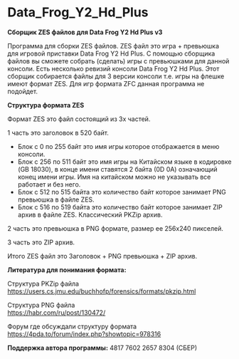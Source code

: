 # Data_Frog_Y2_Hd_Plus

**Сборщик ZES файлов для Data Frog Y2 Hd Plus v3**

Программа для сборки ZES файлов.
ZES файл это игра + превьюшка для игровой приставки Data Frog Y2 Hd Plus.
С помощью сборщика файлов вы сможете собрать (сделать) игры с превьюшками для данной консоли.
Есть несколько ревизий консоли Data Frog Y2 Hd Plus. 
Этот сборщик собирается файлы для 3 версии консоли т.е. игры на флешке имеют формат ZES. 
Для игр формата ZFC данная программа не подойдет.

**Структура формата ZES**

Формат ZES это файл состоящий из 3х частей.

1 часть это заголовок в 520 байт. <br>
- Блок с 0 по 255 байт это имя игры которое отображается в меню консоли. <br>
- Блок с 256 по 511 байт это имя игры на Китайском языке в кодировке (GB 18030), в конце имени ставятся 2 байта (0D 0A) означающий конец имени игры. Имя на китайском можно не указывать все работает и без него.
- Блок с 512 по 515 байта это количество байт которое занимает PNG превьюшка в файле ZES.<br>
- Блок с 516 по 519 байта  это количество байт которое занимает ZIP архив в файле ZES. Классический PKZip архив.<br>

2 часть это превьюшка в PNG формате, размер ее 256х240 пикселей.

3 часть это ZIP архив.

Итого ZES файл это Заголовок + PNG превьюшка + ZIP архив.



**Литература для понимания формата:**

Структура PKZip файла <br>
https://users.cs.jmu.edu/buchhofp/forensics/formats/pkzip.html

Структура PNG файла <br>
https://habr.com/ru/post/130472/

Форум где обсуждали структуру формата <br>
https://4pda.to/forum/index.php?showtopic=978316

**Поддержка автора программы:**
4817 7602 2657 8304 (СБЕР)
